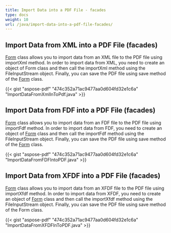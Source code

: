 ```yaml
---
title: Import Data into a PDF File - facades
type: docs
weight: 10
url: /java/import-data-into-a-pdf-file-facades/
---
```


## **Import Data from XML into a PDF File (facades)**
[Form](http://www.aspose.com/api/java/pdf/com.aspose.pdf.facades/classes/Form) class allows you to import data from an XML file to the PDF file using importXml method. In order to import data from XML, you need to create an object of Form class and then call the importXml method using the FileInputStream object. Finally, you can save the PDF file using save method of the [Form](http://www.aspose.com/api/java/pdf/com.aspose.pdf.facades/classes/Form) class.



{{< gist "aspose-pdf" "474c352a71ac9477aa0d604fd32e1c6a" "ImportDataFromXmlInToPdf.java" >}}
## **Import Data from FDF into a PDF File (facades)**
[Form](http://www.aspose.com/api/java/pdf/com.aspose.pdf.facades/classes/Form) class allows you to import data from an FDF file to the PDF file using importFdf method. In order to import data from FDF, you need to create an object of [Form](http://www.aspose.com/api/java/pdf/com.aspose.pdf.facades/classes/Form) class and then call the importFdf method using the FileInputStream object. Finally, you can save the PDF file using save method of the [Form](http://www.aspose.com/api/java/pdf/com.aspose.pdf.facades/classes/Form) class.



{{< gist "aspose-pdf" "474c352a71ac9477aa0d604fd32e1c6a" "ImportDataFromFDFIntoPDF.java" >}}
## **Import Data from XFDF into a PDF File (facades)**
[Form](http://www.aspose.com/api/java/pdf/com.aspose.pdf.facades/classes/Form) class allows you to import data from an XFDF file to the PDF file using importXfdf method. In order to import data from XFDF, you need to create an object of [Form](http://www.aspose.com/api/java/pdf/com.aspose.pdf.facades/classes/Form) class and then call the importXfdf method using the FileInputStream object. Finally, you can save the PDF file using save method of the Form class.



{{< gist "aspose-pdf" "474c352a71ac9477aa0d604fd32e1c6a" "ImportDataFromXFDFInToPDF.java" >}}
